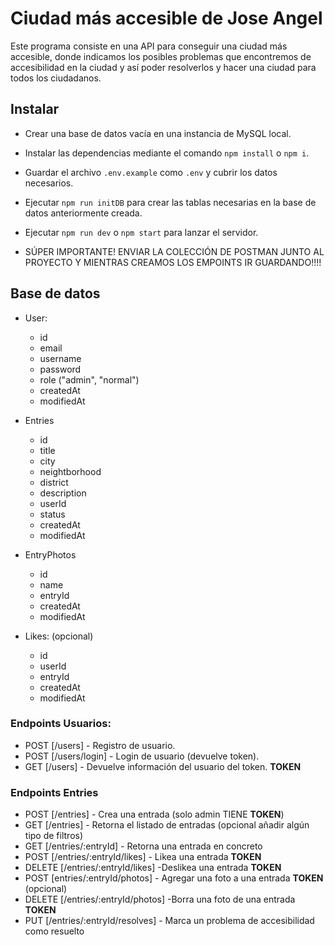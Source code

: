 # Ciudad más accesible de Jose Angel

Este programa consiste en una API para conseguir una ciudad más accesible, donde indicamos los posibles problemas que encontremos de accesibilidad en la ciudad y así poder resolverlos y hacer una ciudad para todos los ciudadanos.

## Instalar

- Crear una base de datos vacía en una instancia de MySQL local.

- Instalar las dependencias mediante el comando `npm install` o `npm i`.

- Guardar el archivo `.env.example` como `.env` y cubrir los datos necesarios.

- Ejecutar `npm run initDB` para crear las tablas necesarias en la base de datos anteriormente creada.

- Ejecutar `npm run dev` o `npm start` para lanzar el servidor.

- SÚPER IMPORTANTE! ENVIAR LA COLECCIÓN DE POSTMAN JUNTO AL PROYECTO Y MIENTRAS CREAMOS LOS EMPOINTS IR GUARDANDO!!!!

## Base de datos

- User:

  - id
  - email
  - username
  - password
  - role ("admin", "normal")
  - createdAt
  - modifiedAt

- Entries

  - id
  - title
  - city
  - neightborhood
  - district
  - description
  - userId
  - status
  - createdAt
  - modifiedAt

- EntryPhotos

  - id
  - name 
  - entryId
  - createdAt
  - modifiedAt

- Likes: (opcional)

  - id
  - userId
  - entryId
  - createdAt
  - modifiedAt

### Endpoints Usuarios:

- POST [/users] - Registro de usuario.
- POST [/users/login] - Login de usuario (devuelve token). 
- GET [/users] - Devuelve información del usuario del token. **TOKEN** 

### Endpoints Entries

- POST [/entries] - Crea una entrada (solo admin TIENE **TOKEN**)
- GET [/entries] - Retorna el listado de entradas (opcional añadir algún tipo de filtros)
- GET [/entries/:entryId] - Retorna una entrada en concreto
- POST [/entries/:entryId/likes] - Likea una entrada **TOKEN**
- DELETE [/entries/:entryId/likes] -Deslikea una entrada **TOKEN**
- POST [entries/:entryId/photos] - Agregar una foto a una entrada **TOKEN** (opcional)
- DELETE [/entries/:entryId/photos] -Borra una foto de una entrada **TOKEN**
- PUT [/entries/:entryId/resolves] - Marca un problema de accesibilidad como resuelto
